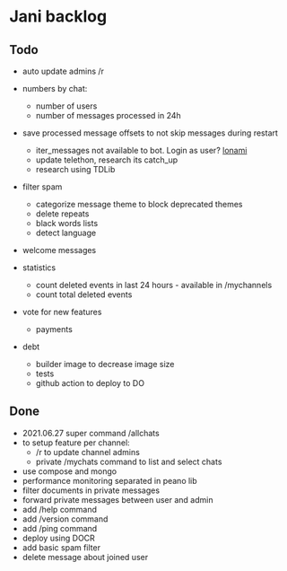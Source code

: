 # Jani backlog

## Todo

- auto update admins /r

- numbers by chat:
  - number of users
  - number of messages processed in 24h

- save processed message offsets to not skip messages during restart
  - iter_messages not available to bot. Login as user? [lonami](https://t.me/TelethonChat/312114)
  - update telethon, research its catch_up
  - research using TDLib

- filter spam
  - categorize message theme to block deprecated themes
  - delete repeats
  - black words lists
  - detect language

- welcome messages

- statistics
  - count deleted events in last 24 hours - available in /mychannels
  - count total deleted events

- vote for new features
  - payments

- debt
  - builder image to decrease image size
  - tests
  - github action to deploy to DO

## Done

- 2021.06.27 super command /allchats
- to setup feature per channel:
  - /r to update channel admins
  - private /mychats command to list and select chats
- use compose and mongo
- performance monitoring separated in peano lib
- filter documents in private messages
- forward private messages between user and admin
- add /help command
- add /version command
- add /ping command
- deploy using DOCR
- add basic spam filter
- delete message about joined user
